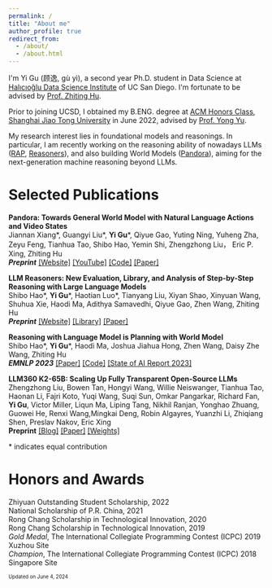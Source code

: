```yaml
---
permalink: /
title: "About me"
author_profile: true
redirect_from: 
  - /about/
  - /about.html
---
```


I'm Yi Gu (顾逸, gù yì), a second year Ph.D. student in Data Science at [Halıcıoğlu Data Science Institute](https://datascience.ucsd.edu) of UC San Diego.
I'm fortunate to be advised by [Prof. Zhiting Hu](https://zhiting.ucsd.edu).

Prior to joining UCSD, I obtained my B.ENG. degree at [ACM Honors Class](https://acm.sjtu.edu.cn/home),
[Shanghai Jiao Tong University](https://www.sjtu.edu.cn) in June 2022,
advised by [Prof. Yong Yu](https://apex.sjtu.edu.cn/members/yyu).

My research interest lies in foundational models and reasonings.
In particular,
I am recently working on the reasoning ability of nowadays LLMs ([RAP](#rap), [Reasoners](#reasoners)),
and also building World Models ([Pandora](#pandora)),
aiming for the next-generation machine reasoning beyond LLMs.

Selected Publications
======
<a name="pandora"></a>
**Pandora: Towards General World Model with Natural Language Actions and Video States**\
Jiannan Xiang\*, Guangyi Liu\*, **Yi Gu**\*, Qiyue Gao, Yuting Ning, Yuheng Zha, Zeyu Feng, Tianhua Tao, Shibo Hao, Yemin Shi, Zhengzhong Liu， Eric P. Xing, Zhiting Hu\
***Preprint*** [[Website]](https://world-model.ai) [[YouTube]](https://www.youtube.com/watch?v=nSKqr1Fl91g) [[Code]](https://github.com/maitrix-org/Pandora) [[Paper]](https://world-model.maitrix.org/assets/pandora.pdf)

<a name="reasoners"></a>
**LLM Reasoners: New Evaluation, Library, and Analysis of Step-by-Step Reasoning with Large Language Models**\
Shibo Hao\*, **Yi Gu**\*, Haotian Luo\*, Tianyang Liu, Xiyan Shao, Xinyuan Wang, Shuhua Xie, Haodi Ma, Adithya Samavedhi, Qiyue Gao, Zhen Wang, Zhiting Hu\
***Preprint*** [[Website]](https://www.llm-reasoners.net) [[Library]](https://github.com/maitrix-org/llm-reasoners) [[Paper]](https://arxiv.org/abs/2404.05221)

<a name="rap"></a>
**Reasoning with Language Model is Planning with World Model**\
Shibo Hao\*, **Yi Gu**\*, Haodi Ma, Joshua Jiahua Hong, Zhen Wang, Daisy Zhe Wang, Zhiting Hu\
***EMNLP 2023*** [[Paper]](https://arxiv.org/abs/2305.14992) [[Code]](https://github.com/Ber666/RAP) [[State of AI Report 2023]](https://docs.google.com/presentation/d/156WpBF_rGvf4Ecg19oM1fyR51g4FAmHV3Zs0WLukrLQ/edit#slide=id.g24daeb7f4f0_0_3930)

<a name="k2"></a>
**LLM360 K2-65B: Scaling Up Fully Transparent Open-Source LLMs**\
Zhengzhong Liu, Bowen Tan, Hongyi Wang, Willie Neiswanger, Tianhua Tao, Haonan Li, Fajri Koto, Yuqi Wang, Suqi Sun, Omkar Pangarkar, Richard Fan, **Yi Gu**, Victor Miller, Liqun Ma, Liping Tang, Nikhil Ranjan, Yonghao Zhuang, Guowei He, Renxi Wang,Mingkai Deng, Robin Algayres, Yuanzhi Li, Zhiqiang Shen, Preslav Nakov, Eric Xing\
**Preprint** [[Blog]](https://www.llm360.ai/blog/several-new-releases-to-further-our-mission.html) [[Paper]](https://www.llm360.ai/paper2.pdf) [[Weights]](https://huggingface.co/LLM360/K2)

\* indicates equal contribution

Honors and Awards
======
Zhiyuan Outstanding Student Scholarship, 2022\
National Scholarship of P.R. China, 2021\
Rong Chang Scholarship in Technological Innovation, 2020\
Rong Chang Scholarship in Technological Innovation, 2019\
*Gold Medal*, The International Collegiate Programming Contest (ICPC) 2019 Xuzhou Site\
*Champion*, The International Collegiate Programming Contest (ICPC) 2018 Singapore Site


<sub><sup>Updated on June 4, 2024</sup></sub>